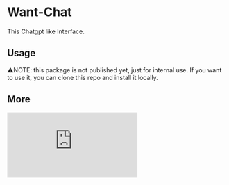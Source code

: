 # Want-Chat

This Chatgpt like Interface.

## Usage

⚠️NOTE: this package is not published yet, just for internal use. If you want to use it, you can clone this repo and install it locally.

## More

![document](https://company.thinkmars.cn/products/want-chat.html)
